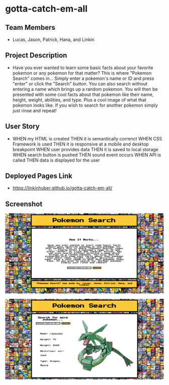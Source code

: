 # gotta-catch-em-all

## Team Members
- Lucas, Jason, Patrick, Hana, and Linkin

## Project Description
- Have you ever wanted to learn some basic facts about your favorite pokemon or any pokemon for that matter? This is where "Pokemon Search" comes in... Simply enter a pokemon's name or ID and press "enter" or click the "Search" button. You can also search without entering a name which brings up a random pokemon. You will then be presented with some cool facts about that pokemon like their name, height, weight, abilities, and type. Plus a cool image of what that pokemon looks like. If you wish to search for another pokemon simply just rinse and repeat!

## User Story
- WHEN my HTML is created
THEN it is semantically correnct
WHEN CSS Framework is used
THEN it is responsive at a mobile and desktop breakpoint
WHEN user provides data
THEN it is saved to local storage
WHEN search button is pushed
THEN sound event occurs
WHEN API is called
THEN data is displayed for the user

## Deployed Pages Link

- https://linkinhuber.github.io/gotta-catch-em-all/

## Screenshot

![Screenshot of home page](./assets/images/Screenshot%202023-04-18%20132822.png)

![Screenshot of home page](./assets/images/Screenshot%202023-04-18%20132856.png)
